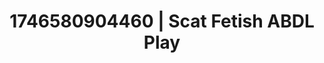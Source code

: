 ---
categories:
- Intimate reveal
- AI-generated
- Sultry laughter
- Hands-on body
- Slow undress
- Vintage boudoir
- ASMR
- Cosplay
image: /assets/images/1746580904460.jpg
layout: post
seo:
  description: Featured content with sensual ABDL Play, Scat Fetish. HD images available.
  keywords: ABDL Play, Scat Fetish
  og_image: /assets/images/1746580904460.jpg
  schema_type: VisualArtwork
tags:
- ABDL Play
- '#1746580904460'
- Scat Fetish
title: 1746580904460 | Scat Fetish ABDL Play
---